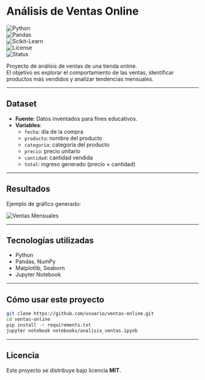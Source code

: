 # Análisis de Ventas Online

![Python](https://img.shields.io/badge/Python-3.9%2B-blue?logo=python&logoColor=white)  
![Pandas](https://img.shields.io/badge/Pandas-Data%20Analysis-yellowgreen?logo=pandas&logoColor=white)  
![Scikit-Learn](https://img.shields.io/badge/Scikit--Learn-ML-orange?logo=scikitlearn&logoColor=white)  
![License](https://img.shields.io/badge/License-MIT-green)  
![Status](https://img.shields.io/badge/Status-Completado-brightgreen)  

Proyecto de análisis de ventas de una tienda online.  
El objetivo es explorar el comportamiento de las ventas, identificar productos más vendidos y analizar tendencias mensuales.  

---

## Dataset
- **Fuente**: Datos inventados para fines educativos.  
- **Variables**:
  - `fecha`: día de la compra  
  - `producto`: nombre del producto  
  - `categoria`: categoría del producto  
  - `precio`: precio unitario  
  - `cantidad`: cantidad vendida  
  - `total`: ingreso generado (precio × cantidad)  

---

## Resultados
Ejemplo de gráfico generado:  

![Ventas Mensuales](reports/ventas_mensuales.png)  

---

## Tecnologías utilizadas
- Python  
- Pandas, NumPy  
- Matplotlib, Seaborn  
- Jupyter Notebook  

---

## Cómo usar este proyecto
```bash
git clone https://github.com/usuario/ventas-online.git
cd ventas-online
pip install -r requirements.txt
jupyter notebook notebooks/analisis_ventas.ipynb
```

---

## Licencia
Este proyecto se distribuye bajo licencia **MIT**.
